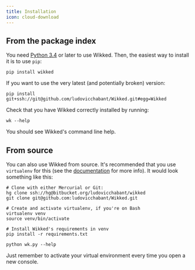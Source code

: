 ```yaml
---
title: Installation
icon: cloud-download
---
```


## From the package index

You need [Python 3.4][py3] or later to use Wikked. Then, the easiest way to
install it is to use `pip`:

    pip install wikked

If you want to use the very latest (and potentially broken) version:

    pip install git+ssh://git@github.com/ludovicchabant/Wikked.git#egg=Wikked

Check that you have Wikked correctly installed by running:

    wk --help

You should see Wikked's command line help.

## From source

You can also use Wikked from source. It's recommended that you use `virtualenv`
for this (see the [documentation][venv] for more info).  It would look something
like this:

    # Clone with either Mercurial or Git:
    hg clone ssh://hg@bitbucket.org/ludovicchabant/wikked
    git clone git@github.com:ludovicchabant/Wikked.git

    # Create and activate virtualenv, if you're on Bash
    virtualenv venv
    source venv/bin/activate

    # Install Wikked's requirements in venv
    pip install -r requirements.txt

    python wk.py --help

Just remember to activate your virtual environment every time you open a new
console.

[py3]: https://www.python.org/downloads/
[venv]: http://www.virtualenv.org/


